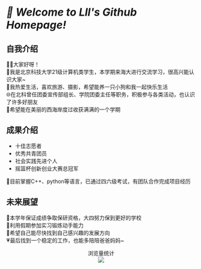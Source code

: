# *🎉 Welcome to Lll's Github Homepage!*</font>

自我介绍
----------
🧚‍♂大家好呀！  
👫我是北京科技大学21级计算机类学生，本学期来海大进行交流学习，很高兴能认识大家~  
🌸我热爱生活，喜欢旅游、摄影，希望能养一只小狗和我一起快乐生活  
🌐在北科曾任团委宣传部组长、学院团委主任等职务，积极参与各类活动，也认识了许多好朋友  
👣希望能在美丽的西海岸度过收获满满的一个学期  

成果介绍
----------
- 十佳志愿者
- 优秀共青团员
- 社会实践先进个人
- 摇篮杯创新创业大赛总冠军

🎊目前掌握C++、python等语言，已通过四六级考试，有团队合作完成项目经历

未来展望
----------
🥇本学年保证成绩争取保研资格，大四努力保到更好的学校  
📅利用假期参加实习锻炼动手能力  
🔮希望自己能尽快找到自己感兴趣的发展方向  
💗最后找到一个稳定的工作，也能多陪陪爸爸妈妈~

<div align="center">浏览量统计 </div>
<div align="center"><img src="https://profile-counter.glitch.me/Lll-04/count.svg" /> </div>



<!--
**Lll-04/Lll-04** is a ✨ _special_ ✨ repository because its `README.md` (this file) appears on your GitHub profile.

Here are some ideas to get you started:

- 🔭 I’m currently working on ...
- 🌱 I’m currently learning ...
- 👯 I’m looking to collaborate on ...
- 🤔 I’m looking for help with ...
- 💬 Ask me about ...
- 📫 How to reach me: ...
- 😄 Pronouns: ...
- ⚡ Fun fact: ...
-->
